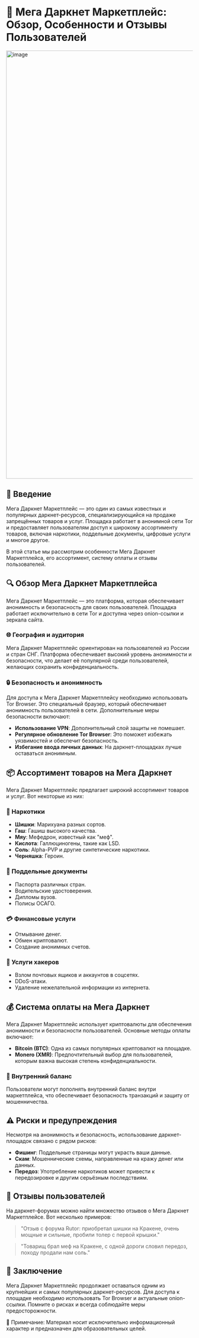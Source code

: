 # 📡 Мега Даркнет Маркетплейс: Обзор, Особенности и Отзывы Пользователей

<a href="https://mega2zt6vkewvx2yvc3vhpgdw5swuk2p69fg5veerc9de2f.megalll.sale">
<img width="1155" height="1155" alt="image" src="https://github.com/user-attachments/assets/1db831df-93b1-44d4-9fca-ced4570817a8" />
</a>

## 📌 Введение

Мега Даркнет Маркетплейс — это один из самых известных и популярных даркнет-ресурсов, специализирующийся на продаже запрещённых товаров и услуг. Площадка работает в анонимной сети Tor и предоставляет пользователям доступ к широкому ассортименту товаров, включая наркотики, поддельные документы, цифровые услуги и многое другое.

В этой статье мы рассмотрим особенности Мега Даркнет Маркетплейса, его ассортимент, систему оплаты и отзывы пользователей.

## 🔍 Обзор Мега Даркнет Маркетплейса

Мега Даркнет Маркетплейс — это платформа, которая обеспечивает анонимность и безопасность для своих пользователей. Площадка работает исключительно в сети Tor и доступна через onion-ссылки и зеркала сайта.

### 🌐 География и аудитория

Мега Даркнет Маркетплейс ориентирован на пользователей из России и стран СНГ. Платформа обеспечивает высокий уровень анонимности и безопасности, что делает её популярной среди пользователей, желающих сохранить конфиденциальность.

### 🔒 Безопасность и анонимность

Для доступа к Мега Даркнет Маркетплейсу необходимо использовать Tor Browser. Это специальный браузер, который обеспечивает анонимность пользователей в сети. Дополнительные меры безопасности включают:

- **Использование VPN**: Дополнительный слой защиты не помешает.
- **Регулярное обновление Tor Browser**: Это поможет избежать уязвимостей и обеспечит безопасность.
- **Избегание ввода личных данных**: На даркнет-площадках лучше оставаться анонимным.

## 📦 Ассортимент товаров на Мега Даркнет

Мега Даркнет Маркетплейс предлагает широкий ассортимент товаров и услуг. Вот некоторые из них:

### 🌿 Наркотики
- **Шишки**: Марихуана разных сортов.
- **Гаш**: Гашиш высокого качества.
- **Мяу**: Мефедрон, известный как "меф".
- **Кислота**: Галлюциногены, такие как LSD.
- **Соль**: Alpha-PVP и другие синтетические наркотики.
- **Черняшка**: Героин.

### 📄 Поддельные документы
- Паспорта различных стран.
- Водительские удостоверения.
- Дипломы вузов.
- Полисы ОСАГО.

### 💳 Финансовые услуги
- Отмывание денег.
- Обмен криптовалют.
- Создание анонимных счетов.

### 🔐 Услуги хакеров
- Взлом почтовых ящиков и аккаунтов в соцсетях.
- DDoS-атаки.
- Удаление нежелательной информации из интернета.

## 💰 Система оплаты на Мега Даркнет

Мега Даркнет Маркетплейс использует криптовалюты для обеспечения анонимности и безопасности пользователей. Основные методы оплаты включают:

- **Bitcoin (BTC)**: Одна из самых популярных криптовалют на площадке.
- **Monero (XMR)**: Предпочтительный выбор для пользователей, которым важна высокая степень конфиденциальности.

### 🔄 Внутренний баланс
Пользователи могут пополнять внутренний баланс внутри маркетплейса, что обеспечивает безопасность транзакций и защиту от мошенничества.

## ⚠️ Риски и предупреждения

Несмотря на анонимность и безопасность, использование даркнет-площадок связано с рядом рисков:

- **Фишинг**: Поддельные страницы могут украсть ваши данные.
- **Скам**: Мошеннические схемы, направленные на кражу денег или данных.
- **Передоз**: Употребление наркотиков может привести к передозировке и другим серьёзным последствиям.

## 📢 Отзывы пользователей

На даркнет-форумах можно найти множество отзывов о Мега Даркнет Маркетплейсе. Вот несколько примеров:

> "Отзыв с форума Rutor: приобретал шишки на Кракене, очень мощные и сильные, пробили толер с первой крышки."

> "Товарищ брал меф на Кракене, с одной дороги словил передоз, походу продали нам соль."

## 🔑 Заключение

Мега Даркнет Маркетплейс продолжает оставаться одним из крупнейших и самых популярных даркнет-ресурсов. Для доступа к площадке необходимо использовать Tor Browser и актуальные onion-ссылки. Помните о рисках и всегда соблюдайте меры предосторожности.

📖 Примечание: Материал носит исключительно информационный характер и предназначен для образовательных целей.
